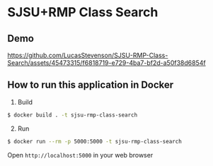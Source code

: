 # SJSU+RMP Class Search

## Demo

https://github.com/LucasStevenson/SJSU-RMP-Class-Search/assets/45473315/f6818719-e729-4ba7-bf2d-a50f38d6854f


## How to run this application in Docker

1. Build

```sh
$ docker build . -t sjsu-rmp-class-search
```

2. Run

```sh
$ docker run --rm -p 5000:5000 -t sjsu-rmp-class-search
```

Open `http://localhost:5000` in your web browser
